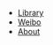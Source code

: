 - [Library](/README.md)
- [Weibo](https://weibo.com/icedes)
- [About](/past/bio.md)

<!-- - External -->
<!--     - [Chat](https://gitter.im/IceHe/community) -->
<!--     - [Repo](https://github.com/IceHe/IceHe) -->
<!--     - [GitHub](https://github.com/IceHe) -->
<!--     - [GitLab](https://gitlab.com/IceHe) -->
<!--     - [Weibo](https://weibo.com/icedes) -->

<!-- Ref : https://docsify.js.org/#/custom-navbar?id=markdown -->
